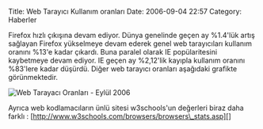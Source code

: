Title: Web Tarayıcı Kullanım oranları
Date: 2006-09-04 22:57
Category: Haberler

Firefox hızlı çıkışına devam ediyor. Dünya genelinde geçen ay %1.4'lük
artış sağlayan Firefox yükselmeye devam ederek genel web tarayıcıları
kullanım oranını %13'e kadar çıkardı.<!--more--> Buna paralel olarak IE
popülaritesini kaybetmeye devam ediyor. IE geçen ay %2,12'lik kayıpla
kullanım oranını %83'lere kadar düşürdü. Diğer web tarayıcı oranları
aşağıdaki grafikte görünmektedir.

![Web Tarayacı Oranları - Eylül 2006][]

Ayrıca web kodlamacıların ünlü sitesi w3schools'un değerleri biraz daha
farklı : [http://www.w3schools.com/browsers/browsers\_stats.asp][]

</p>

  [Web Tarayacı Oranları - Eylül 2006]: /images/tarayici_oranlari.gif
  [http://www.w3schools.com/browsers/browsers\_stats.asp]: http://www.w3schools.com/browsers/browsers_stats.asp

